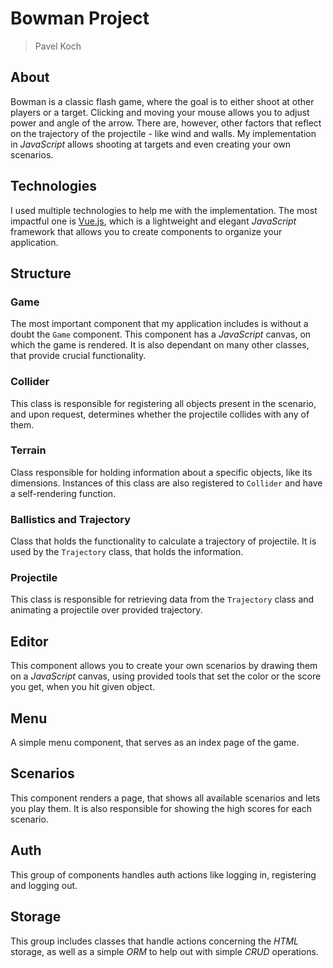 # Bowman Project
> Pavel Koch

## About
Bowman is a classic flash game, where the goal is to either shoot at other players or a target. Clicking and moving your mouse allows you to adjust power and angle of the arrow. There are, however, other factors that reflect on the trajectory of the projectile - like wind and walls. My implementation in _JavaScript_ allows shooting at targets and even creating your own scenarios.

## Technologies
I used multiple technologies to help me with the implementation. The most impactful one is [Vue.js](https://vuejs.org/), which is a lightweight and elegant _JavaScript_ framework that allows you to create components to organize your application.

## Structure
### Game
The most important component that my application includes is without a doubt the `Game` component. This component has a _JavaScript_ canvas, on which the game is rendered. It is also dependant on many other classes, that provide crucial functionality.
### Collider
This class is responsible for registering all objects present in the scenario, and upon request, determines whether the projectile collides with any of them.
### Terrain
Class responsible for holding information about a specific objects, like its dimensions. Instances of this class are also registered to `Collider` and have a self-rendering function.
### Ballistics and Trajectory
Class that holds the functionality to calculate a trajectory of projectile. It is used by the `Trajectory` class, that holds the information.
### Projectile
This class is responsible for retrieving data from the `Trajectory` class and animating a projectile over provided trajectory.

## Editor
This component allows you to create your own scenarios by drawing them on a _JavaScript_ canvas, using provided tools that set the color or the score you get, when you hit given object.


## Menu
A simple menu component, that serves as an index page of the game.


## Scenarios
This component renders a page, that shows all available scenarios and lets you play them. It is also responsible for showing the high scores for each scenario.


## Auth
This group of components handles auth actions like logging in, registering and logging out.


## Storage
This group includes classes that handle actions concerning the _HTML_ storage, as well as a simple _ORM_ to help out with simple _CRUD_ operations.
